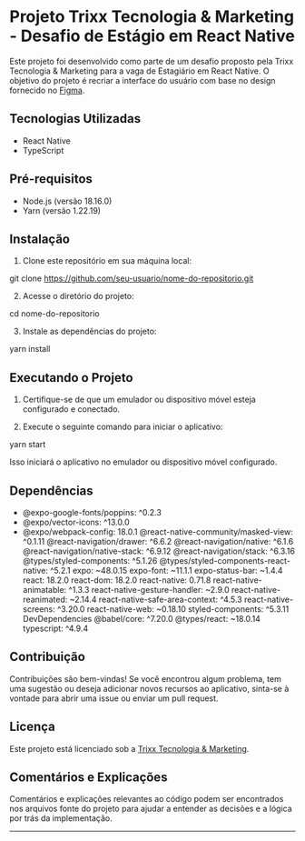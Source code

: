 # Projeto Trixx Tecnologia & Marketing - Desafio de Estágio em React Native

Este projeto foi desenvolvido como parte de um desafio proposto pela Trixx Tecnologia & Marketing para a vaga de Estagiário em React Native. O objetivo do projeto é recriar a interface do usuário com base no design fornecido no [Figma](https://www.figma.com/file/Lro0lpTK06dxRbXzzLhwzd/Aplicativo---Reservou?type=design&node-id=0-1&t=VLGFQ2iJlt4mCZfL-0).

## Tecnologias Utilizadas

- React Native
- TypeScript

## Pré-requisitos

- Node.js (versão 18.16.0)
- Yarn (versão 1.22.19)

## Instalação

1. Clone este repositório em sua máquina local:

git clone https://github.com/seu-usuario/nome-do-repositorio.git

2. Acesse o diretório do projeto:

cd nome-do-repositorio

3. Instale as dependências do projeto:

yarn install

## Executando o Projeto

1. Certifique-se de que um emulador ou dispositivo móvel esteja configurado e conectado.

2. Execute o seguinte comando para iniciar o aplicativo:

yarn start

Isso iniciará o aplicativo no emulador ou dispositivo móvel configurado.

## Dependências

- @expo-google-fonts/poppins: ^0.2.3
- @expo/vector-icons: ^13.0.0
- @expo/webpack-config: 18.0.1
@react-native-community/masked-view: ^0.1.11
@react-navigation/drawer: ^6.6.2
@react-navigation/native: ^6.1.6
@react-navigation/native-stack: ^6.9.12
@react-navigation/stack: ^6.3.16
@types/styled-components: ^5.1.26
@types/styled-components-react-native: ^5.2.1
expo: ~48.0.15
expo-font: ~11.1.1
expo-status-bar: ~1.4.4
react: 18.2.0
react-dom: 18.2.0
react-native: 0.71.8
react-native-animatable: ^1.3.3
react-native-gesture-handler: ~2.9.0
react-native-reanimated: ~2.14.4
react-native-safe-area-context: ^4.5.3
react-native-screens: ^3.20.0
react-native-web: ~0.18.10
styled-components: ^5.3.11
DevDependencies
@babel/core: ^7.20.0
@types/react: ~18.0.14
typescript: ^4.9.4


## Contribuição

Contribuições são bem-vindas! Se você encontrou algum problema, tem uma sugestão ou deseja adicionar novos recursos ao aplicativo, sinta-se à vontade para abrir uma issue ou enviar um pull request.

## Licença

Este projeto está licenciado sob a [Trixx Tecnologia & Marketing](link-para-licenca).

## Comentários e Explicações

Comentários e explicações relevantes ao código podem ser encontrados nos arquivos fonte do projeto para ajudar a entender as decisões e a lógica por trás da implementação.

---


